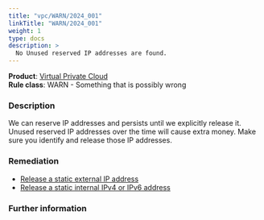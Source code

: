 ```yaml
---
title: "vpc/WARN/2024_001"
linkTitle: "WARN/2024_001"
weight: 1
type: docs
description: >
  No Unused reserved IP addresses are found.
---
```


**Product**: [Virtual Private Cloud](https://cloud.google.com/vpc)\
**Rule class**: WARN - Something that is possibly wrong

### Description

We can reserve IP addresses and persists until we explicitly release it.
Unused reserved IP addresses over the time will cause extra money.
Make sure you identify and release those IP addresses.

### Remediation

- [Release a static external IP address](https://cloud.google.com/compute/docs/ip-addresses/reserve-static-external-ip-address#release_ip)
- [Release a static internal IPv4 or IPv6 address](https://cloud.google.com/compute/docs/ip-addresses/reserve-static-internal-ip-address#delete_a_static_internal_ip_address)

### Further information
